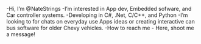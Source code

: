 -Hi, I’m @NateStrings
-I’m interested in App dev, Embedded sofware, and Car controller systems.
-Developing in C#, .Net, C/C++, and Python
-I’m looking to for chats on everyday use Apps ideas or creating interactive can bus software for older Chevy vehicles.
-How to reach me - Here, shoot me a message!

<!---
NateStrings/NateStrings is a ✨ special ✨ repository because its `README.md` (this file) appears on your GitHub profile.
You can click the Preview link to take a look at your changes.
--->
